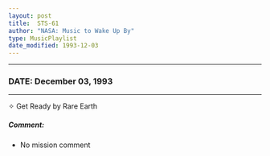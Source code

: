 ```yaml
---
layout: post
title:  STS-61
author: "NASA: Music to Wake Up By"
type: MusicPlaylist
date_modified: 1993-12-03
---
```


----
### DATE: December 03, 1993
----
✧ Get Ready by Rare Earth

##### Comment:
* No mission comment
